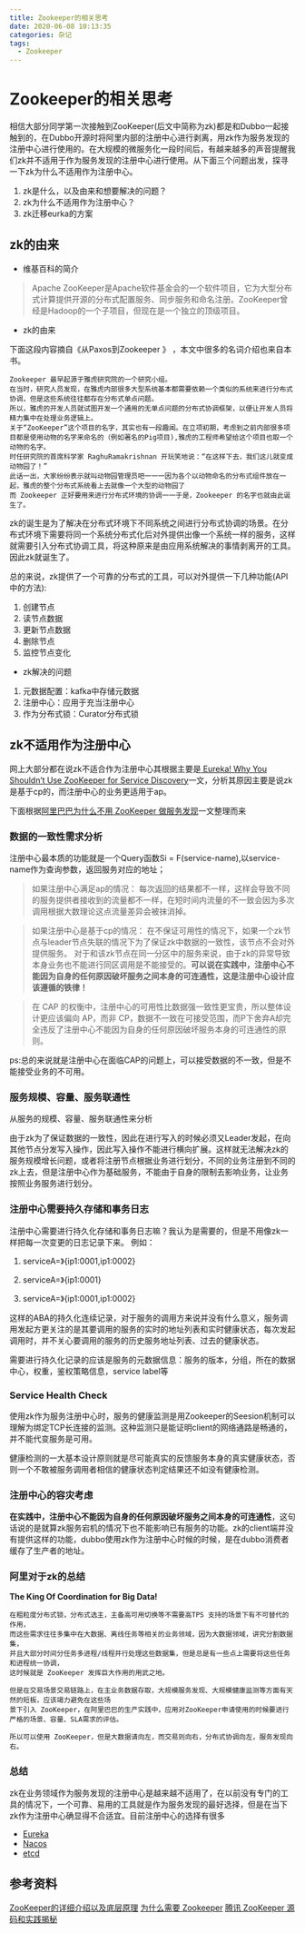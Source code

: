 ```yaml
---
title: Zookeeper的相关思考
date: 2020-06-08 10:13:35
categories: 杂记
tags:
  - Zookeeper
---
```


# Zookeeper的相关思考
相信大部分同学第一次接触到ZooKeeper(后文中简称为zk)都是和Dubbo一起接触到的，在Dubbo开源时将阿里内部的注册中心进行剥离，用zk作为服务发现的注册中心进行使用的。在大规模的微服务化一段时间后，有越来越多的声音提醒我们zk并不适用于作为服务发现的注册中心进行使用。从下面三个问题出发，探寻一下zk为什么不适用作为注册中心。
1. zk是什么，以及由来和想要解决的问题？
2. zk为什么不适用作为注册中心？
3. zk迁移eurka的方案


## zk的由来

- 维基百科的简介
> Apache ZooKeeper是Apache软件基金会的一个软件项目，它为大型分布式计算提供开源的分布式配置服务、同步服务和命名注册。ZooKeeper曾经是Hadoop的一个子项目，但现在是一个独立的顶级项目。

- zk的由来

下面这段内容摘自《从Paxos到Zookeeper 》 ，本文中很多的名词介绍也来自本书。

```
Zookeeper 最早起源于雅虎研究院的一个研究小组。
在当时，研究人员发现，在雅虎内部很多大型系统基本都需要依赖一个类似的系统来进行分布式协调，但是这些系统往往都存在分布式单点问题。
所以，雅虎的开发人员就试图开发一个通用的无单点问题的分布式协调框架，以便让开发人员将精力集中在处理业务逻辑上。
关于“ZooKeeper”这个项目的名字，其实也有一段趣闻。在立项初期，考虑到之前内部很多项目都是使用动物的名字来命名的（例如著名的Pig项目),雅虎的工程师希望给这个项目也取一个动物的名字。
时任研究院的首席科学家 RaghuRamakrishnan 开玩笑地说：“在这样下去，我们这儿就变成动物园了！”
此话一出，大家纷纷表示就叫动物园管理员吧一一一因为各个以动物命名的分布式组件放在一起，雅虎的整个分布式系统看上去就像一个大型的动物园了
而 Zookeeper 正好要用来进行分布式环境的协调一一于是，Zookeeper 的名字也就由此诞生了。
```

zk的诞生是为了解决在分布式环境下不同系统之间进行分布式协调的场景。在分布式环境下需要将同一个系统分布式化后对外提供出像一个系统一样的服务，这样就需要引入分布式协调工具，将这种原来是由应用系统解决的事情剥离开的工具。因此zk就诞生了。

总的来说，zk提供了一个可靠的分布式的工具，可以对外提供一下几种功能(API中的方法):
1. 创建节点
2. 读节点数据
3. 更新节点数据
4. 删除节点
5. 监控节点变化

- zk解决的问题
1. 元数据配置：kafka中存储元数据
2. 注册中心：应用于充当注册中心
3. 作为分布式锁：Curator分布式锁




## zk不适用作为注册中心

网上大部分都在说zk不适合作为注册中心其根据主要是[ Eureka! Why You Shouldn’t Use ZooKeeper for Service Discovery](https://medium.com/knerd/eureka-why-you-shouldnt-use-zookeeper-for-service-discovery-4932c5c7e764)一文，分析其原因主要是说zk是基于cp的，而注册中心的业务更适用于ap。

下面根据[阿里巴巴为什么不用 ZooKeeper 做服务发现](https://yq.aliyun.com/articles/601745?scm=20140722.184.2.173)一文整理而来

### 数据的一致性需求分析

注册中心最本质的功能就是一个Query函数Si = F(service-name),以service-name作为查询参数，返回服务对应的地址；

> 如果注册中心满足ap的情况：
每次返回的结果都不一样，这样会导致不同的服务提供者接收到的流量都不一样，在短时间内流量的不一致会因为多次调用根据大数理论这点流量差异会被抹消掉。

> 如果注册中心是基于cp的情况：
在不保证可用性的情况下，如果一个zk节点与leader节点失联的情况下为了保证zk中数据的一致性，该节点不会对外提供服务。
对于和该zk节点在同一分区中的服务来说，由于zk的异常导致本身业务也不能进行同区调用是不能接受的。**可以说在实践中，注册中心不能因为自身的任何原因破坏服务之间本身的可连通性，这是注册中心设计应该遵循的铁律！**

> 在 CAP 的权衡中，注册中心的可用性比数据强一致性更宝贵，所以整体设计更应该偏向 AP，而非 CP，数据不一致在可接受范围，而P下舍弃A却完全违反了注册中心不能因为自身的任何原因破坏服务本身的可连通性的原则。

ps:总的来说就是注册中心在面临CAP的问题上，可以接受数据的不一致，但是不能接受业务的不可用。

### 服务规模、容量、服务联通性

从服务的规模、容量、服务联通性来分析

由于zk为了保证数据的一致性，因此在进行写入的时候必须又Leader发起，在向其他节点分发写入操作，因此写入操作不能进行横向扩展。这样就无法解决zk的服务规模增长问题，或者将注册节点根据业务进行划分，不同的业务注册到不同的zk上去，但是注册中心作为基础服务，不能由于自身的限制去影响业务，让业务按照业务服务进行划分。

### 注册中心需要持久存储和事务日志

注册中心需要进行持久化存储和事务日志嘛？我认为是需要的，但是不用像zk一样把每一次变更的日志记录下来。
例如：
1. serviceA=》{ip1:0001,ip1:0002}

2. serviceA=》{ip1:0001}

3. serviceA=》{ip1:0001,ip1:0002}

这样的ABA的持久化连续记录，对于服务的调用方来说并没有什么意义，服务调用发起方更关注的是其要调用的服务的实时的地址列表和实时健康状态，每次发起调用时，并不关心要调用的服务的历史服务地址列表、过去的健康状态。

需要进行持久化记录的应该是服务的元数据信息：服务的版本，分组，所在的数据中心，权重，鉴权策略信息，service label等


### Service Health Check

使用zk作为服务注册中心时，服务的健康监测是用Zookeeper的Seesion机制可以理解为绑定TCP长连接的监测。这种监测只是能证明client的网络通路是畅通的，并不能代变服务是可用。

健康检测的一大基本设计原则就是尽可能真实的反馈服务本身的真实健康状态，否则一个不敢被服务调用者相信的健康状态判定结果还不如没有健康检测。

### 注册中心的容灾考虑

**在实践中，注册中心不能因为自身的任何原因破坏服务之间本身的可连通性**，这句话说的是就算zk服务宕机的情况下也不能影响已有服务的功能。zk的client端并没有提供这样的功能，dubbo使用zk作为注册中心时候的时候，是在dubbo消费者缓存了生产者的地址。

### 阿里对于zk的总结

**The King Of Coordination for Big Data!** 

```
在粗粒度分布式锁，分布式选主，主备高可用切换等不需要高TPS 支持的场景下有不可替代的作用，
而这些需求往往多集中在大数据、离线任务等相关的业务领域，因为大数据领域，讲究分割数据集，
并且大部分时间分任务多进程/线程并行处理这些数据集，但是总是有一些点上需要将这些任务和进程统一协调，
这时候就是 ZooKeeper 发挥巨大作用的用武之地。

但是在交易场景交易链路上，在主业务数据存取，大规模服务发现、大规模健康监测等方面有天然的短板，应该竭力避免在这些场
景下引入 ZooKeeper，在阿里巴巴的生产实践中，应用对ZooKeeper申请使用的时候要进行严格的场景、容量、SLA需求的评估。

所以可以使用 ZooKeeper，但是大数据请向左，而交易则向右，分布式协调向左，服务发现向右。
```

### 总结

zk在业务领域作为服务发现的注册中心是越来越不适用了，在以前没有专门的工具的情况下，一个可靠、易用的工具就是作为服务发现的最好选择，但是在当下zk作为注册中心确显得不合适宜。目前注册中心的选择有很多
- [Eureka](http://www.heartthinkdo.com/?p=1933)
- [Nacos](https://nacos.io/zh-cn/index.html)
- [etcd](https://github.com/etcd-io/etcd)












## 参考资料
[ZooKeeper的详细介绍以及底层原理](https://www.cnblogs.com/ailiuzhe/p/11678043.html)
[为什么需要 Zookeeper](https://zhuanlan.zhihu.com/p/69114539?utm_source=wechat_session)
[腾讯 ZooKeeper 源码和实践揭秘](https://zhuanlan.zhihu.com/p/134549250)